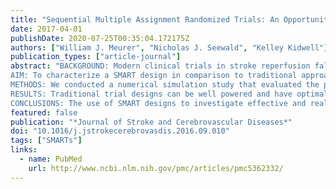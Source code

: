 ```yaml
---
title: "Sequential Multiple Assignment Randomized Trials: An Opportunity for Improved Design of Stroke Reperfusion Trials"
date: 2017-04-01
publishDate: 2020-07-25T00:35:04.172175Z
authors: ["William J. Meurer", "Nicholas J. Seewald", "Kelley Kidwell"]
publication_types: ["article-journal"]
abstract: "BACKGROUND: Modern clinical trials in stroke reperfusion fall into 2 categories: alternative systemic pharmacological regimens to alteplase and “rescue” endovascular approaches using targeted thrombectomy devices and/or medications delivered directly for persistently occluded vessels. Clinical trials in stroke have not evaluated how initial pharmacological thrombolytic management might influence subsequent rescue strategy. A sequential multiple assignment randomized trial (SMART) is a novel trial design that can test these dynamic treatment regimens and lead to treatment guidelines that more closely mimic practice.
AIM: To characterize a SMART design in comparison to traditional approaches for stroke reperfusion trials.
METHODS: We conducted a numerical simulation study that evaluated the performance of contrasting acute stroke clinical trial designs of both initial reperfusion and rescue therapy. We compare a SMART design where the same patients are followed through initial reperfusion and rescue therapy within 1 trial to a standard phase III design comparing 2 reperfusion treatments and a separate phase II futility design of rescue therapy in terms of sample size, power, and ability to address particular research questions.
RESULTS: Traditional trial designs can be well powered and have optimal design characteristics for independent treatment effects. When treatments, such as the reperfusion and rescue therapies, may interact, commonly used designs fail to detect this. A SMART design, with similar sample size to standard designs, can detect treatment interactions.
CONCLUSIONS: The use of SMART designs to investigate effective and realistic dynamic treatment regimens is a promising way to accelerate the discovery of new, effective treatments for stroke."
featured: false
publication: "*Journal of Stroke and Cerebrovascular Diseases*"
doi: "10.1016/j.jstrokecerebrovasdis.2016.09.010"
tags: ["SMARTs"]
links:
  - name: PubMed
    url: http://www.ncbi.nlm.nih.gov/pmc/articles/pmc5362332/
---
```


